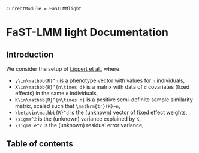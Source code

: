 ```@meta
CurrentModule = FaSTLMMlight
```

# FaST-LMM light Documentation


## Introduction

We consider the setup of [Lippert et al.][1], where:

- ``y\in\mathbb{R}^n`` is a phenotype vector with values for ``n`` individuals,
- ``X\in\mathbb{R}^{n\times d}`` is a matrix with data of ``d`` covariates (fixed effects) in the same ``n`` individuals,
- ``K\in\mathbb{R}^{n\times n}`` is a positive semi-definite sample similarity matrix, scaled such that ``\mathrm{tr}(K)=n``,
- ``\beta\in\mathbb{R}^d`` is the (unknown) vector of fixed effect weights,
- ``\sigma^2`` is the (unknown) variance explained by ``K``,
- ``\sigma_e^2`` is the (unknown) residual error variance,

[1]: https://europepmc.org/article/med/21892150

## Table of contents

```@contents
```
